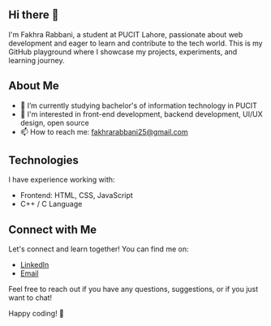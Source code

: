 ## Hi there 👋 

I'm Fakhra Rabbani, a student at PUCIT Lahore, passionate about web development and eager to learn and contribute to the tech world. This is my GitHub playground where I showcase my projects, experiments, and learning journey.



## About Me

- 🌱 I’m currently studying bachelor's of information technology in PUCIT 
- 💼 I'm interested in front-end development, backend development, UI/UX design, open source
- 📫 How to reach me: fakhrarabbani25@gmail.com



## Technologies

I have experience working with:

- Frontend: HTML, CSS, JavaScript
- C++ / C Language



## Connect with Me

Let's connect and learn together! You can find me on:

- [LinkedIn](https://www.linkedin.com/in/fakhra-rabbani-0855bb243)
- [Email](fakhrarabbani25@gmail.com)

Feel free to reach out if you have any questions, suggestions, or if you just want to chat!

Happy coding! 🚀
